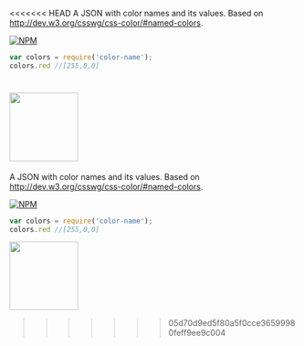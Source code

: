 <<<<<<< HEAD
A JSON with color names and its values. Based on http://dev.w3.org/csswg/css-color/#named-colors.

[![NPM](https://nodei.co/npm/color-name.png?mini=true)](https://nodei.co/npm/color-name/)


```js
var colors = require('color-name');
colors.red //[255,0,0]
```

<a href="LICENSE"><img src="https://upload.wikimedia.org/wikipedia/commons/0/0c/MIT_logo.svg" width="120"/></a>
=======
A JSON with color names and its values. Based on http://dev.w3.org/csswg/css-color/#named-colors.

[![NPM](https://nodei.co/npm/color-name.png?mini=true)](https://nodei.co/npm/color-name/)


```js
var colors = require('color-name');
colors.red //[255,0,0]
```

<a href="LICENSE"><img src="https://upload.wikimedia.org/wikipedia/commons/0/0c/MIT_logo.svg" width="120"/></a>
>>>>>>> 05d70d9ed5f80a5f0cce36599980feff9ee9c004
